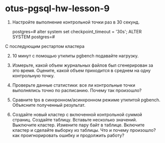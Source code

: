 # otus-pgsql-hw-lesson-9

1. Настройте выполнение контрольной точки раз в 30 секунд.

    postgres=# alter system set checkpoint_timeout = '30s';
    ALTER SYSTEM
    postgres=#

С последующим рестартом кластера


2. 10 минут c помощью утилиты pgbench подавайте нагрузку.

3. Измерьте, какой объем журнальных файлов был сгенерирован за это время. Оцените, какой объем приходится в среднем на одну контрольную точку.

4. Проверьте данные статистики: все ли контрольные точки выполнялись точно по расписанию. Почему так произошло?

5. Сравните tps в синхронном/асинхронном режиме утилитой pgbench. Объясните полученный результат.

6. Создайте новый кластер с включенной контрольной суммой страниц. Создайте таблицу. Вставьте несколько значений. Выключите кластер. Измените пару байт в таблице. Включите кластер и сделайте выборку из таблицы. Что и почему произошло? как проигнорировать ошибку и продолжить работу?
